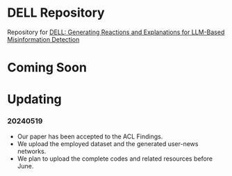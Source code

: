 # DELL Repository
Repository for [DELL: Generating Reactions and Explanations for LLM-Based Misinformation Detection](https://arxiv.org/abs/2402.10426)

# Coming Soon


# Updating

### 20240519
- Our paper has been accepted to the ACL Findings.
- We upload the employed dataset and the generated user-news networks.
- We plan to upload the complete codes and related resources before June.
